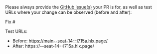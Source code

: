 Please always provide the [GitHub issue(s)](../issues) your PR is for, as well as test URLs where your change can be observed (before and after):

Fix #<gh-issue-id>

Test URLs:
- Before: https://main--seat-14--l715a.hlx.page/
- After: https://<branch>--seat-14--l715a.hlx.page/
